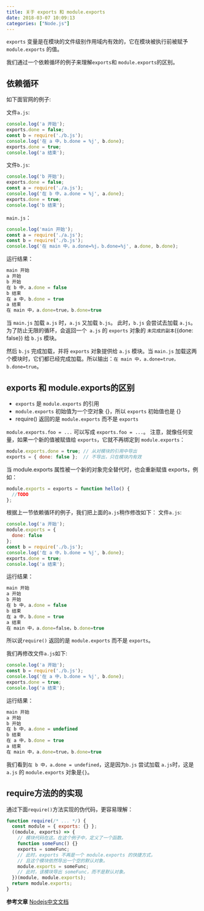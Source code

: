 ```yaml
---
title: 关于 exports 和 module.exports
date: 2018-03-07 10:09:13
categories: ["Node.js"]
---
```


`exports` 变量是在模块的文件级别作用域内有效的，它在模块被执行前被赋予 `module.exports` 的值。

<!-- more -->
我们通过一个依赖循环的例子来理解`exports`和 `module.exports`的区别。

## 依赖循环

如下面官网的例子:

文件`a.js`:
``` javascript
console.log('a 开始');
exports.done = false;
const b = require('./b.js');
console.log('在 a 中，b.done = %j', b.done);
exports.done = true;
console.log('a 结束');
```

文件`b.js`:
``` javascript
console.log('b 开始');
exports.done = false;
const a = require('./a.js');
console.log('在 b 中，a.done = %j', a.done);
exports.done = true;
console.log('b 结束');
```

`main.js`：
``` javascript
console.log('main 开始');
const a = require('./a.js');
const b = require('./b.js');
console.log('在 main 中，a.done=%j，b.done=%j', a.done, b.done);
```

运行结果：
``` javascript
main 开始
a 开始
b 开始
在 b 中，a.done = false
b 结束
在 a 中，b.done = true
a 结束
在 main 中，a.done=true，b.done=true
```

当 `main.js` 加载 `a.js` 时，`a.js` 又加载 `b.js`。 此时，`b.js` 会尝试去加载 `a.js`。 为了防止无限的循环，会返回一个` a.js` 的 `exports` 对象的 `未完成的副本`({done: false}) 给 `b.js` 模块。

然后 `b.js` 完成加载，并将 `exports` 对象提供给 `a.js` 模块。当 `main.js` 加载这两个模块时，它们都已经完成加载。所以输出：`在 main 中，a.done=true，b.done=true`。

## exports 和 module.exports的区别

- `exports` 是 `module.exports` 的引用
- `module.exports` 初始值为一个空对象 {}，所以 `exports` 初始值也是 {}
- require() 返回的是 `module.exports` 而不是 `exports`

`module.exports.foo = ...` 可以写成 `exports.foo = ...`。 注意，就像任何变量，如果一个新的值被赋值给 `exports`，它就不再绑定到 `module.exports`：
``` javascript
module.exports.done = true; // 从对模块的引用中导出
exports = { done: false };  // 不导出，只在模块内有效
```

当 module.exports 属性被一个新的对象完全替代时，也会重新赋值 exports，例如：
``` javascript
module.exports = exports = function hello() {
  //TODO
};
```

根据上一节依赖循环的例子，我们把上面的`a.js`稍作修改如下：
文件`a.js`:
``` javascript
console.log('a 开始');
module.exports = {
  done: false
};
const b = require('./b.js');
console.log('在 a 中，b.done = %j', b.done);
exports.done = true;
console.log('a 结束');
```

运行结果：
``` javascript
main 开始
a 开始
b 开始
在 b 中，a.done = false
b 结束
在 a 中，b.done = true
a 结束
在 main 中，a.done=false，b.done=true
```
所以说`require()` 返回的是 `module.exports` 而不是 `exports`。

我们再修改文件`a.js`如下:
``` javascript
console.log('a 开始');
const b = require('./b.js');
console.log('在 a 中，b.done = %j', b.done);
exports.done = true;
console.log('a 结束');
```

运行结果：
``` javascript
main 开始
a 开始
b 开始
在 b 中，a.done = undefined
b 结束
在 a 中，b.done = true
a 结束
在 main 中，a.done=true，b.done=true
```

我们看到`在 b 中，a.done = undefined`，这是因为`b.js` 尝试加载 `a.js`时，这是` a.js` 的 `module.exports` 对象是`{}`。

## require方法的的实现
通过下面`require()`方法实现的伪代码，更容易理解：
``` javascript
function require(/* ... */) {
  const module = { exports: {} };
  ((module, exports) => {
    // 模块代码在这。在这个例子中，定义了一个函数。
    function someFunc() {}
    exports = someFunc;
    // 此时，exports 不再是一个 module.exports 的快捷方式，
    // 且这个模块依然导出一个空的默认对象。
    module.exports = someFunc;
    // 此时，该模块导出 someFunc，而不是默认对象。
  })(module, module.exports);
  return module.exports;
}
```



**参考文章** [Nodejs中文文档](http://nodejs.cn/api/modules.html)